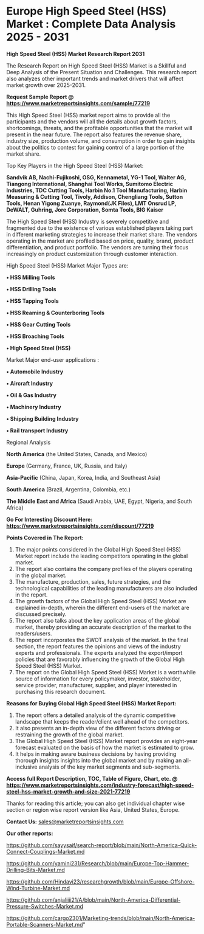 # Europe High Speed Steel (HSS) Market : Complete Data Analysis 2025 - 2031

<strong>High Speed Steel (HSS) Market Research Report 2031</strong>

The Research Report on High Speed Steel (HSS) Market is a Skillful and Deep Analysis of the Present Situation and Challenges. This research report also analyzes other important trends and market drivers that will affect market growth over 2025-2031.

<strong>Request Sample Report @ <a href=https://www.marketreportsinsights.com/sample/77219>https://www.marketreportsinsights.com/sample/77219</a></strong>

This High Speed Steel (HSS) market report aims to provide all the participants and the vendors will all the details about growth factors, shortcomings, threats, and the profitable opportunities that the market will present in the near future. The report also features the revenue share, industry size, production volume, and consumption in order to gain insights about the politics to contest for gaining control of a large portion of the market share.

Top Key Players in the High Speed Steel (HSS) Market:

<strong>Sandvik AB, Nachi-Fujikoshi, OSG, Kennametal, YG-1 Tool, Walter AG, Tiangong International, Shanghai Tool Works, Sumitomo Electric Industries, TDC Cutting Tools, Harbin No.1 Tool Manufacturing, Harbin Measuring & Cutting Tool, Tivoly, Addison, Chengliang Tools, Sutton Tools, Henan Yigong Zuanye, Raymond(JK Files), LMT Onsrud LP, DeWALT, Guhring, Jore Corporation, Somta Tools, BIG Kaiser</strong>

The High Speed Steel (HSS) Industry is severely competitive and fragmented due to the existence of various established players taking part in different marketing strategies to increase their market share. The vendors operating in the market are profiled based on price, quality, brand, product differentiation, and product portfolio. The vendors are turning their focus increasingly on product customization through customer interaction.

High Speed Steel (HSS) Market Major Types are:

<strong>• HSS Milling Tools

• HSS Drilling Tools

• HSS Tapping Tools

• HSS Reaming & Counterboring Tools

• HSS Gear Cutting Tools

• HSS Broaching Tools

• High Speed Steel (HSS)</strong>

Market Major end-user applications :

<strong>• Automobile Industry

• Aircraft Industry

• Oil & Gas Industry

• Machinery Industry

• Shipping Building Industry

• Rail transport Industry</strong>

Regional Analysis

</u><strong><b>North America</b></strong> (the United States, Canada, and Mexico)

<strong><b>Europe </b></strong>(Germany, France, UK, Russia, and Italy)

<strong><b>Asia-Pacific</b></strong> (China, Japan, Korea, India, and Southeast Asia)

<strong><b>South America</b></strong> (Brazil, Argentina, Colombia, etc.)

<strong><b>The Middle East and Africa</b></strong> (Saudi Arabia, UAE, Egypt, Nigeria, and South Africa)

<strong>Go For Interesting Discount Here: <a href=https://www.marketreportsinsights.com/discount/77219>https://www.marketreportsinsights.com/discount/77219</a></strong>

<strong>Points Covered in The Report:</strong>
<ol>
  <li>The major points considered in the Global High Speed Steel (HSS) Market report include the leading competitors operating in the global market.</li>
  <li>The report also contains the company profiles of the players operating in the global market.</li>
  <li>The manufacture, production, sales, future strategies, and the technological capabilities of the leading manufacturers are also included in the report.</li>
  <li>The growth factors of the Global High Speed Steel (HSS) Market are explained in-depth, wherein the different end-users of the market are discussed precisely.</li>
  <li>The report also talks about the key application areas of the global market, thereby providing an accurate description of the market to the readers/users.</li>
  <li>The report incorporates the SWOT analysis of the market. In the final section, the report features the opinions and views of the industry experts and professionals. The experts analyzed the export/import policies that are favorably influencing the growth of the Global High Speed Steel (HSS) Market.</li>
  <li>The report on the Global High Speed Steel (HSS) Market is a worthwhile source of information for every policymaker, investor, stakeholder, service provider, manufacturer, supplier, and player interested in purchasing this research document.</li>
</ol>
<strong>Reasons for Buying Global High Speed Steel (HSS) Market Report:</strong>

<ol>
  <li>The report offers a detailed analysis of the dynamic competitive landscape that keeps the reader/client well ahead of the competitors.</li>
  <li>It also presents an in-depth view of the different factors driving or restraining the growth of the global market.</li>
  <li>The Global High Speed Steel (HSS) Market report provides an eight-year forecast evaluated on the basis of how the market is estimated to grow.</li>
  <li>It helps in making aware business decisions by having providing thorough insights insights into the global market and by making an all-inclusive analysis of the key market segments and sub-segments.</li>
</ol>
<strong>Access full Report Description, TOC, Table of Figure, Chart, etc. @ <a href=https://www.marketreportsinsights.com/industry-forecast/high-speed-steel-hss-market-growth-and-size-2021-77219>https://www.marketreportsinsights.com/industry-forecast/high-speed-steel-hss-market-growth-and-size-2021-77219</a></strong>


Thanks for reading this article; you can also get individual chapter wise section or region wise report version like Asia, United States, Europe.

<strong>Contact Us:</strong>
sales@marketreportsinsights.com

<strong>Our other reports:</strong>

<a href=https://github.com/sayysaif/search-report/blob/main/North-America-Quick-Connect-Couplings-Market.md>https://github.com/sayysaif/search-report/blob/main/North-America-Quick-Connect-Couplings-Market.md</a>

<a href=https://github.com/yamini231/Research/blob/main/Europe-Top-Hammer-Drilling-Bits-Market.md>https://github.com/yamini231/Research/blob/main/Europe-Top-Hammer-Drilling-Bits-Market.md</a>

<a href=https://github.com/Hindavi23/researchgrowth/blob/main/Europe-Offshore-Wind-Turbine-Market.md>https://github.com/Hindavi23/researchgrowth/blob/main/Europe-Offshore-Wind-Turbine-Market.md</a>

<a href=https://github.com/anjaliiii21/A/blob/main/North-America-Differential-Pressure-Switches-Market.md>https://github.com/anjaliiii21/A/blob/main/North-America-Differential-Pressure-Switches-Market.md</a>

<a href=https://github.com/cargo2301/Marketing-trends/blob/main/North-America-Portable-Scanners-Market.md>https://github.com/cargo2301/Marketing-trends/blob/main/North-America-Portable-Scanners-Market.md</a>"

